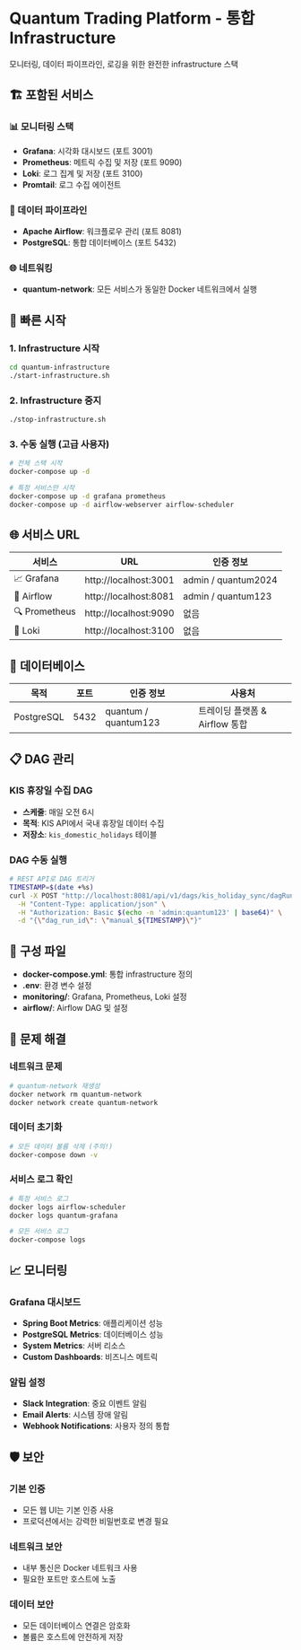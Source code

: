 # Quantum Trading Platform - 통합 Infrastructure

모니터링, 데이터 파이프라인, 로깅을 위한 완전한 infrastructure 스택

## 🏗️ 포함된 서비스

### 📊 모니터링 스택
- **Grafana**: 시각화 대시보드 (포트 3001)
- **Prometheus**: 메트릭 수집 및 저장 (포트 9090)  
- **Loki**: 로그 집계 및 저장 (포트 3100)
- **Promtail**: 로그 수집 에이전트

### 🔧 데이터 파이프라인  
- **Apache Airflow**: 워크플로우 관리 (포트 8081)
- **PostgreSQL**: 통합 데이터베이스 (포트 5432)

### 🌐 네트워킹
- **quantum-network**: 모든 서비스가 동일한 Docker 네트워크에서 실행

## 🚀 빠른 시작

### 1. Infrastructure 시작
```bash
cd quantum-infrastructure
./start-infrastructure.sh
```

### 2. Infrastructure 중지
```bash
./stop-infrastructure.sh
```

### 3. 수동 실행 (고급 사용자)
```bash
# 전체 스택 시작
docker-compose up -d

# 특정 서비스만 시작
docker-compose up -d grafana prometheus
docker-compose up -d airflow-webserver airflow-scheduler
```

## 🌐 서비스 URL

| 서비스 | URL | 인증 정보 |
|--------|-----|----------|
| 📈 Grafana | http://localhost:3001 | admin / quantum2024 |
| 🔧 Airflow | http://localhost:8081 | admin / quantum123 |
| 🔍 Prometheus | http://localhost:9090 | 없음 |
| 📝 Loki | http://localhost:3100 | 없음 |

## 💾 데이터베이스

| 목적 | 포트 | 인증 정보 | 사용처 |
|------|------|----------|--------|
| PostgreSQL | 5432 | quantum / quantum123 | 트레이딩 플랫폼 & Airflow 통합 |

## 📋 DAG 관리

### KIS 휴장일 수집 DAG
- **스케줄**: 매일 오전 6시
- **목적**: KIS API에서 국내 휴장일 데이터 수집
- **저장소**: `kis_domestic_holidays` 테이블

### DAG 수동 실행
```bash
# REST API로 DAG 트리거
TIMESTAMP=$(date +%s)
curl -X POST "http://localhost:8081/api/v1/dags/kis_holiday_sync/dagRuns" \
  -H "Content-Type: application/json" \
  -H "Authorization: Basic $(echo -n 'admin:quantum123' | base64)" \
  -d "{\"dag_run_id\": \"manual_${TIMESTAMP}\"}"
```

## 🔧 구성 파일

- **docker-compose.yml**: 통합 infrastructure 정의
- **.env**: 환경 변수 설정
- **monitoring/**: Grafana, Prometheus, Loki 설정
- **airflow/**: Airflow DAG 및 설정

## 🐛 문제 해결

### 네트워크 문제
```bash
# quantum-network 재생성
docker network rm quantum-network
docker network create quantum-network
```

### 데이터 초기화
```bash
# 모든 데이터 볼륨 삭제 (주의!)
docker-compose down -v
```

### 서비스 로그 확인
```bash
# 특정 서비스 로그
docker logs airflow-scheduler
docker logs quantum-grafana

# 모든 서비스 로그
docker-compose logs
```

## 📈 모니터링

### Grafana 대시보드
- **Spring Boot Metrics**: 애플리케이션 성능
- **PostgreSQL Metrics**: 데이터베이스 성능  
- **System Metrics**: 서버 리소스
- **Custom Dashboards**: 비즈니스 메트릭

### 알림 설정
- **Slack Integration**: 중요 이벤트 알림
- **Email Alerts**: 시스템 장애 알림
- **Webhook Notifications**: 사용자 정의 통합

## 🛡️ 보안

### 기본 인증
- 모든 웹 UI는 기본 인증 사용
- 프로덕션에서는 강력한 비밀번호로 변경 필요

### 네트워크 보안
- 내부 통신은 Docker 네트워크 사용
- 필요한 포트만 호스트에 노출

### 데이터 보안
- 모든 데이터베이스 연결은 암호화
- 볼륨은 호스트에 안전하게 저장